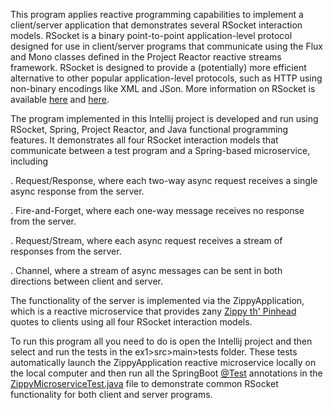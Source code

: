 This program applies reactive programming capabilities to implement a
client/server application that demonstrates several RSocket
interaction models.  RSocket is a binary point-to-point
application-level protocol designed for use in client/server programs
that communicate using the Flux and Mono classes defined in the
Project Reactor reactive streams framework.  RSocket is designed to
provide a (potentially) more efficient alternative to other popular
application-level protocols, such as HTTP using non-binary encodings
like XML and JSon.  More information on RSocket is available
[here](https://rsocket.io) and
[here](https://www.baeldung.com/rsocket).

The program implemented in this Intellij project is developed and run
using RSocket, Spring, Project Reactor, and Java functional
programming features.  It demonstrates all four RSocket interaction
models that communicate between a test program and a Spring-based
microservice, including

. Request/Response, where each two-way async request receives a single
  async response from the server.

. Fire-and-Forget, where each one-way message receives no response
  from the server.

. Request/Stream, where each async request receives a stream of
  responses from the server.

. Channel, where a stream of async messages can be sent in both
  directions between client and server.

The functionality of the server is implemented via the
ZippyApplication, which is a reactive microservice that provides zany
[Zippy th' Pinhead](https://en.wikipedia.org/wiki/Zippy_the_Pinhead)
quotes to clients using all four RSocket interaction models.

To run this program all you need to do is open the Intellij project
and then select and run the tests in the ex1>src>main>tests
folder. These tests automatically launch the ZippyApplication reactive
microservice locally on the local computer and then run all the
SpringBoot [@Test](https://www.baeldung.com/spring-boot-testing)
annotations in the
[ZippyMicroserviceTest.java](ex1/src/test/java/zippyisms/application/ZippyMicroserviceTest.java)
file to demonstrate common RSocket functionality for both client and
server programs.

